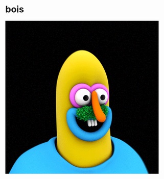 # <span name="PLAYER"></span> bois <span name='GLOUPS'></span>

![Gif](my_prez/deck/deck1/example_gif.gif)